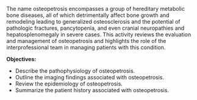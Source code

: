The name osteopetrosis encompasses a group of hereditary metabolic bone diseases, all of which detrimentally affect bone growth and remodeling leading to generalized osteosclerosis and the potential of pathologic fractures, pancytopenia, and even cranial neuropathies and hepatosplenomegaly in severe cases. This activity reviews the evaluation and management of osteopetrosis and highlights the role of the interprofessional team in managing patients with this condition.

**Objectives:**
-  Describe the pathophysiology of osteopetrosis.
- Outline the imaging findings associated with osteopetrosis.
- Review the epidemiology of osteopetrosis. 
- Summarize the patient history associated with osteopetrosis.